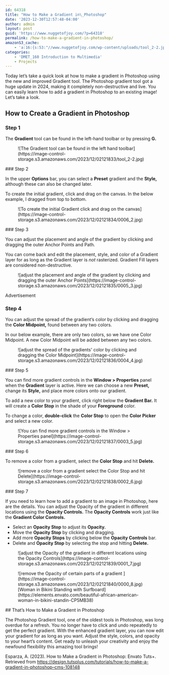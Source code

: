 ```yaml
---
id: 64318
title: "How to Make a Gradient in\_Photoshop"
date: '2023-12-30T12:57:48-04:00'
author: admin
layout: post
guid: 'https://www.nuggetofjoy.com/?p=64318'
permalink: /how-to-make-a-gradient-in-photoshop/
amazonS3_cache:
    - 'a:16:{s:53:"//www.nuggetofjoy.com/wp-content/uploads/tool_2-2.jpg";a:2:{s:2:"id";s:5:"64383";s:11:"source_type";s:13:"media-library";}s:70:"//image-control-storage.s3.amazonaws.com/2023/12/02121833/tool_2-2.jpg";a:2:{s:2:"id";s:5:"64383";s:11:"source_type";s:13:"media-library";}s:51:"//www.nuggetofjoy.com/wp-content/uploads/0006_2.jpg";a:2:{s:2:"id";s:5:"64384";s:11:"source_type";s:13:"media-library";}s:68:"//image-control-storage.s3.amazonaws.com/2023/12/02121834/0006_2.jpg";a:2:{s:2:"id";s:5:"64384";s:11:"source_type";s:13:"media-library";}s:51:"//www.nuggetofjoy.com/wp-content/uploads/0005_3.jpg";a:2:{s:2:"id";s:5:"64385";s:11:"source_type";s:13:"media-library";}s:68:"//image-control-storage.s3.amazonaws.com/2023/12/02121835/0005_3.jpg";a:2:{s:2:"id";s:5:"64385";s:11:"source_type";s:13:"media-library";}s:51:"//www.nuggetofjoy.com/wp-content/uploads/0004_4.jpg";a:2:{s:2:"id";s:5:"64386";s:11:"source_type";s:13:"media-library";}s:68:"//image-control-storage.s3.amazonaws.com/2023/12/02121836/0004_4.jpg";a:2:{s:2:"id";s:5:"64386";s:11:"source_type";s:13:"media-library";}s:51:"//www.nuggetofjoy.com/wp-content/uploads/0003_5.jpg";a:2:{s:2:"id";s:5:"64387";s:11:"source_type";s:13:"media-library";}s:68:"//image-control-storage.s3.amazonaws.com/2023/12/02121837/0003_5.jpg";a:2:{s:2:"id";s:5:"64387";s:11:"source_type";s:13:"media-library";}s:51:"//www.nuggetofjoy.com/wp-content/uploads/0002_6.jpg";a:2:{s:2:"id";s:5:"64388";s:11:"source_type";s:13:"media-library";}s:68:"//image-control-storage.s3.amazonaws.com/2023/12/02121838/0002_6.jpg";a:2:{s:2:"id";s:5:"64388";s:11:"source_type";s:13:"media-library";}s:51:"//www.nuggetofjoy.com/wp-content/uploads/0001_7.jpg";a:2:{s:2:"id";s:5:"64389";s:11:"source_type";s:13:"media-library";}s:68:"//image-control-storage.s3.amazonaws.com/2023/12/02121839/0001_7.jpg";a:2:{s:2:"id";s:5:"64389";s:11:"source_type";s:13:"media-library";}s:51:"//www.nuggetofjoy.com/wp-content/uploads/0000_8.jpg";a:2:{s:2:"id";s:5:"64390";s:11:"source_type";s:13:"media-library";}s:68:"//image-control-storage.s3.amazonaws.com/2023/12/02121840/0000_8.jpg";a:2:{s:2:"id";s:5:"64390";s:11:"source_type";s:13:"media-library";}}'
categories:
    - 'DMET_160 Introduction to Multimedia'
    - Projects
---
```


Today let’s take a quick look at how to make a gradient in Photoshop using the new and improved Gradient tool. The Photoshop gradient tool got a huge update in 2024, making it completely non-destructive and live. You can easily learn how to add a gradient in Photoshop to an existing image! Let’s take a look.

## How to Create a Gradient in Photoshop

### Step 1

The **Gradient** tool can be found in the left-hand toolbar or by pressing **G.**

<div class="wp-block-image"><figure class="aligncenter">![The Gradient tool can be found in the left hand toolbar](https://image-control-storage.s3.amazonaws.com/2023/12/02121833/tool_2-2.jpg)</figure></div>### Step 2

In the upper **Options** bar, you can select a **Preset** gradient and the **Style,** although these can also be changed later.

To create the initial gradient, click and drag on the canvas. In the below example, I dragged from top to bottom.

<div class="wp-block-image"><figure class="aligncenter">![To create the initial Gradient click and drag on the canvas](https://image-control-storage.s3.amazonaws.com/2023/12/02121834/0006_2.jpg)</figure></div>### Step 3

You can adjust the placement and angle of the gradient by clicking and dragging the outer Anchor Points and Path.

You can come back and edit the placement, style, and color of a Gradient layer for as long as the Gradient layer is *not* rasterized. Gradient Fill layers are considered non-destructive.

<div class="wp-block-image"><figure class="aligncenter">![adjust the placement and angle of the gradient by clicking and dragging the outer Anchor Points](https://image-control-storage.s3.amazonaws.com/2023/12/02121835/0005_3.jpg)</figure></div>Advertisement

### Step 4

You can adjust the spread of the gradient’s color by clicking and dragging the **Color Midpoint,** found between any two colors.

In our below example, there are only two colors, so we have one Color Midpoint. A new Color Midpoint will be added between any two colors.

<div class="wp-block-image"><figure class="aligncenter">![adjust the spread of the gradients' color by clicking and dragging the Color Midpoint](https://image-control-storage.s3.amazonaws.com/2023/12/02121836/0004_4.jpg)</figure></div>### Step 5 

You can find more gradient controls in the **Window &gt; Properties** panel when the **Gradient** layer is active. Here we can choose a new **Preset,** change its **Style,** and place more colors onto our gradient.

To add a new color to your gradient, click right below the **Gradient Bar.** It will create a **Color Stop** in the shade of your **Foreground** color.

To change a color, **double-click** the **Color Stop** to open the **Color Picker** and select a new color.

<div class="wp-block-image"><figure class="aligncenter">![You can find more gradient controls in the Window > Properties panel](https://image-control-storage.s3.amazonaws.com/2023/12/02121837/0003_5.jpg)</figure></div>### Step 6

To remove a color from a gradient, select the **Color Stop** and hit **Delete.**

<div class="wp-block-image"><figure class="aligncenter">![remove a color from a gradient select the Color Stop and hit Delete](https://image-control-storage.s3.amazonaws.com/2023/12/02121838/0002_6.jpg)</figure></div>### Step 7

If you need to learn how to add a gradient to an image in Photoshop, here are the details. You can adjust the Opacity of the gradient in different locations using the **Opacity Controls.** The **Opacity Controls** work just like the **Gradient Color Controls.**

- Select an **Opacity Stop** to adjust its **Opacity.**
- Move the **Opacity Stop** by clicking and dragging.
- Add more **Opacity Stops** by clicking below the **Opacity Controls** bar.
- Delete and **Opacity Stop** by selecting the stop and hitting **Delete.**

<div class="wp-block-image"><figure class="aligncenter">![adjust the Opacity of the gradient in different locations using the Opacity Controls](https://image-control-storage.s3.amazonaws.com/2023/12/02121839/0001_7.jpg)</figure></div><div class="wp-block-image"><figure class="aligncenter">![remove the Opacity of certain parts of a gradient  ](https://image-control-storage.s3.amazonaws.com/2023/12/02121840/0000_8.jpg)<figcaption class="wp-element-caption">[Woman in Bikini Standing with Surfboard](https://elements.envato.com/beautiful-african-american-woman-in-bikini-standin-CP5MB38)</figcaption></figure></div>## That’s How to Make a Gradient in Photoshop

The Photoshop Gradient tool, one of the oldest tools in Photoshop, was long overdue for a refresh. You no longer have to click and undo repeatedly to get the perfect gradient. With the enhanced gradient layer, you can now edit your gradient for as long as you want. Adjust the style, colors, and opacity to your heart’s content. Get ready to unleash your creativity and enjoy the newfound flexibility this amazing tool brings!

Esparza, A. (2023). How to Make a Gradient in Photoshop: Envato Tuts+. Retrieved from https://design.tutsplus.com/tutorials/how-to-make-a-gradient-in-photoshop–cms-108148